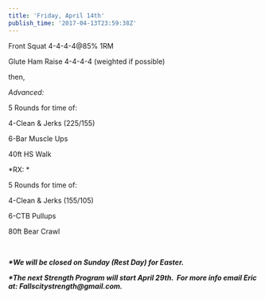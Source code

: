 ```yaml
---
title: 'Friday, April 14th'
publish_time: '2017-04-13T23:59:38Z'
---
```


Front Squat 4-4-4-4\@85% 1RM

Glute Ham Raise 4-4-4-4 (weighted if possible)

then,

*Advanced:*

5 Rounds for time of:

4-Clean & Jerks (225/155)

6-Bar Muscle Ups

40ft HS Walk

*RX: *

5 Rounds for time of:

4-Clean & Jerks (155/105)

6-CTB Pullups

80ft Bear Crawl

 

***\*We will be closed on Sunday (Rest Day) for Easter.***

***\*The next Strength Program will start April 29th.  For more info
email Eric at: Fallscitystrength\@gmail.com.***
